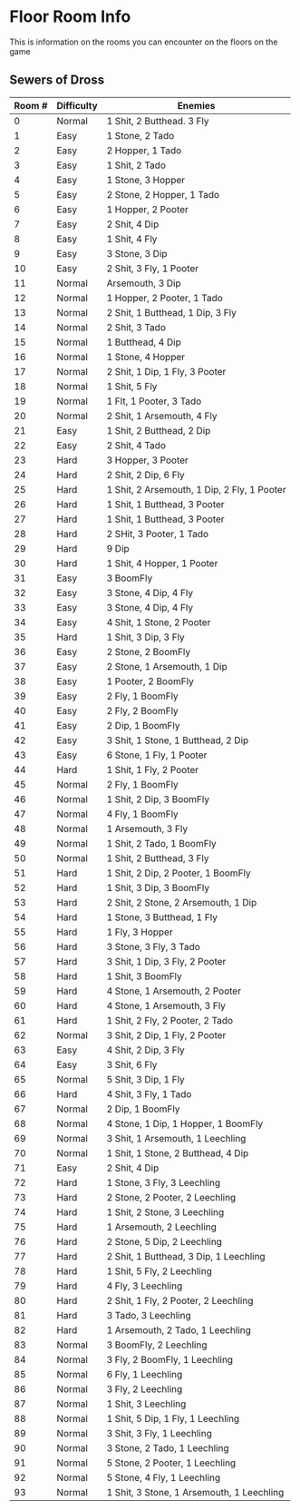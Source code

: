 # Floor Room Info
This is information on the rooms you can encounter on the floors on the game
## Sewers of Dross

| Room # | Difficulty | Enemies                    |
|--------|------------|----------------------------|
| 0 | Normal | 1 Shit, 2 Butthead. 3 Fly  |
| 1 | Easy | 1 Stone, 2 Tado |
| 2 | Easy | 2 Hopper, 1 Tado |
| 3 | Easy | 1 Shit, 2 Tado |
| 4 | Easy | 1 Stone, 3 Hopper |
| 5 | Easy | 2 Stone, 2 Hopper, 1 Tado |
| 6 | Easy | 1 Hopper, 2 Pooter |
| 7 | Easy | 2 Shit, 4 Dip |
| 8 | Easy | 1 Shit, 4 Fly |
| 9 | Easy | 3 Stone, 3 Dip |
| 10 | Easy | 2 Shit, 3 Fly, 1 Pooter |
| 11 | Normal |  Arsemouth, 3 Dip |
| 12 | Normal | 1 Hopper, 2 Pooter, 1 Tado |
| 13 | Normal | 2 Shit, 1 Butthead, 1 Dip, 3 Fly |
| 14 | Normal | 2 Shit, 3 Tado |
| 15 | Normal | 1 Butthead, 4 Dip |
| 16 | Normal | 1 Stone, 4 Hopper |
| 17 | Normal | 2 Shit, 1 Dip, 1 Fly, 3 Pooter |
| 18 | Normal | 1 Shit, 5 Fly |
| 19 | Normal | 1 Flt, 1 Pooter, 3 Tado |
| 20 | Normal | 2 Shit, 1 Arsemouth, 4 Fly |
| 21 | Easy | 1 Shit, 2 Butthead, 2 Dip |
| 22 | Easy | 2 Shit, 4 Tado |
| 23 | Hard | 3 Hopper, 3 Pooter |
| 24 | Hard | 2 Shit, 2 Dip, 6 Fly |
| 25 | Hard | 1 Shit, 2 Arsemouth, 1 Dip, 2 Fly, 1 Pooter |
| 26 | Hard | 1 Shit, 1 Butthead, 3 Pooter |
| 27 | Hard | 1 Shit, 1 Butthead, 3 Pooter |
| 28 | Hard | 2 SHit, 3 Pooter, 1 Tado |
| 29 | Hard | 9 Dip |
| 30 | Hard | 1 Shit, 4 Hopper, 1 Pooter |
| 31 | Easy | 3 BoomFly |
| 32 | Easy | 3 Stone, 4 Dip, 4 Fly |
| 33 | Easy | 3 Stone, 4 Dip, 4 Fly |
| 34 | Easy | 4 Shit,  1 Stone, 2 Pooter |
| 35 | Hard | 1 Shit, 3 Dip, 3 Fly |
| 36 | Easy | 2 Stone, 2 BoomFly |
| 37 | Easy | 2 Stone, 1 Arsemouth, 1 Dip |
| 38 | Easy | 1 Pooter, 2 BoomFly |
| 39 | Easy | 2 Fly, 1 BoomFly |
| 40 | Easy | 2 Fly, 2 BoomFly |
| 41 | Easy | 2 Dip, 1 BoomFly |
| 42 | Easy | 3 Shit, 1 Stone, 1 Butthead, 2 Dip |
| 43 | Easy | 6 Stone, 1 Fly, 1 Pooter |
| 44 | Hard | 1 Shit, 1 Fly, 2 Pooter |
| 45 | Normal | 2 Fly, 1 BoomFly |
| 46 | Normal | 1 Shit, 2 Dip, 3 BoomFly |
| 47 | Normal | 4 Fly, 1 BoomFly |
| 48 | Normal | 1 Arsemouth, 3 Fly |
| 49 | Normal | 1 Shit, 2 Tado, 1 BoomFly |
| 50 | Normal | 1 Shit, 2 Butthead, 3 Fly |
| 51 | Hard | 1 Shit, 2 Dip, 2 Pooter, 1 BoomFly |
| 52 | Hard | 1 Shit, 3 Dip, 3 BoomFly |
| 53 | Hard | 2 Shit, 2 Stone, 2 Arsemouth, 1 Dip |
| 54 | Hard | 1 Stone, 3 Butthead, 1 Fly |
| 55 | Hard | 1 Fly, 3 Hopper |
| 56 | Hard | 3 Stone, 3 Fly, 3 Tado |
| 57 | Hard | 3 Shit, 1 Dip, 3 Fly, 2 Pooter |
| 58 | Hard | 1 Shit, 3 BoomFly |
| 59 | Hard | 4 Stone, 1 Arsemouth, 2 Pooter |
| 60 | Hard | 4 Stone, 1 Arsemouth, 3 Fly |
| 61 | Hard | 1 Shit, 2 Fly, 2 Pooter, 2 Tado |
| 62 | Normal | 3 Shit, 2 Dip, 1 Fly, 2 Pooter |
| 63 | Easy | 4 Shit, 2 Dip, 3 Fly |
| 64 | Easy | 3 Shit, 6 Fly |
| 65 | Normal | 5 Shit, 3 Dip, 1 Fly |
| 66 | Hard | 4 Shit, 3 Fly, 1 Tado |
| 67 | Normal | 2 Dip, 1 BoomFly |
| 68 | Normal | 4 Stone, 1 Dip, 1 Hopper, 1 BoomFly |
| 69 | Normal | 3 Shit, 1 Arsemouth, 1 Leechling |
| 70 | Normal | 1 Shit, 1 Stone, 2 Butthead, 4 Dip |
| 71 | Easy | 2 Shit, 4 Dip |
| 72 | Hard | 1 Stone, 3 Fly, 3 Leechling |
| 73 | Hard | 2 Stone, 2 Pooter, 2 Leechling |
| 74 | Hard | 1 Shit, 2 Stone, 3 Leechling |
| 75 | Hard | 1 Arsemouth, 2 Leechling |
| 76 | Hard | 2 Stone, 5 Dip, 2 Leechling |
| 77 | Hard | 2 Shit, 1 Butthead, 3 Dip, 1 Leechling |
| 78 | Hard | 1 Shit, 5 Fly, 2 Leechling |
| 79 | Hard | 4 Fly, 3 Leechling |
| 80 | Hard | 2 Shit, 1 Fly, 2 Pooter, 2 Leechling |
| 81 | Hard | 3 Tado, 3 Leechling |
| 82 | Hard | 1 Arsemouth, 2 Tado, 1 Leechling |
| 83 | Normal | 3 BoomFly, 2 Leechling |
| 84 | Normal | 3 Fly, 2 BoomFly, 1 Leechling |
| 85 | Normal | 6 Fly, 1 Leechling |
| 86 | Normal | 3 Fly, 2 Leechling |
| 87 | Normal | 1 Shit,  3 Leechling |
| 88 | Normal | 1 Shit, 5 Dip, 1 Fly, 1 Leechling |
| 89 | Normal | 3 Shit, 3 Fly, 1 Leechling |
| 90 | Normal | 3 Stone, 2 Tado, 1 Leechling |
| 91 | Normal | 5 Stone, 2 Pooter, 1 Leechling |
| 92 | Normal | 5 Stone, 4 Fly, 1 Leechling |
| 93 | Normal | 1 Shit, 3 Stone, 1 Arsemouth, 1 Leechling |

